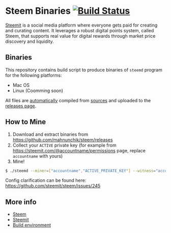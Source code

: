 # Steem Binaries [![Build Status](https://travis-ci.org/mahnunchik/steem.svg?branch=master)](https://travis-ci.org/mahnunchik/steem)

[Steemit](https://steemit.com/) is a social media platform where everyone gets paid for creating and curating content. It leverages a robust digital points system, called Steem, that supports real value for digital rewards through market price discovery and liquidity.

## Binaries

This repository contains build script to produce binaries of `steemd` program for the following platforms:

* Mac OS
* Linux (Coomming soon)

All files are [automatically](https://travis-ci.org/mahnunchik/steem) compiled from [sources](https://github.com/steemit/steem) and uploaded to the [releases page](https://github.com/mahnunchik/steem/releases).

## How to Mine

1. Download and extract binaries from https://github.com/mahnunchik/steem/releases
2. Collect your `ACTIVE` private key (for example from https://steemit.com/@accountname/permissions page, replace `accountname` with yours)
3. Mine!
```bash
$ ./steemd --miner=["accountname","ACTIVE_PRIVATE_KEY"] --witness="accountname" --seed-node="52.38.66.234:2001"
```

Config clarification can be found here: https://github.com/steemit/steem/issues/245

## More info

* [Steem](https://github.com/steemit/steem)
* [Steemit](https://steemit.com/)
* [Build environment](https://travis-ci.org/mahnunchik/steem)

